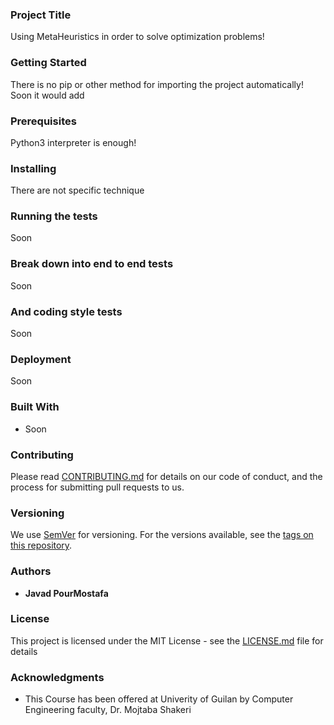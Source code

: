 ### Project Title

Using MetaHeuristics in order to solve optimization problems!

### Getting Started

There is no pip or other method for importing the project automatically!<br>
Soon it would add

### Prerequisites

Python3 interpreter is enough!

### Installing

There are not specific technique

### Running the tests

Soon

### Break down into end to end tests

Soon

### And coding style tests

Soon

### Deployment

Soon

### Built With

* Soon

### Contributing

Please read [CONTRIBUTING.md](https://gist.github.com/PurpleBooth/b24679402957c63ec426) for details on our code of conduct, and the process for submitting pull requests to us.

### Versioning

We use [SemVer](http://semver.org/) for versioning. For the versions available, see the [tags on this repository](https://github.com/your/project/tags). 

### Authors

* **Javad PourMostafa** 


### License

This project is licensed under the MIT License - see the [LICENSE.md](LICENSE.md) file for details

### Acknowledgments

* This Course has been offered at Univerity of Guilan by Computer Engineering faculty, Dr. Mojtaba Shakeri

